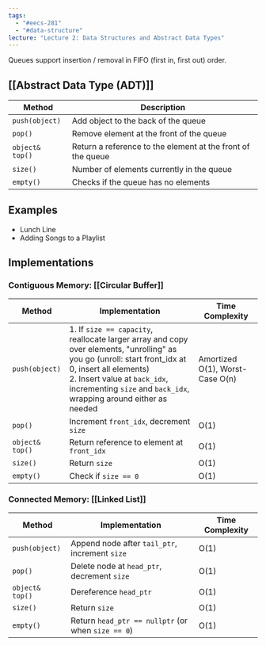 ```yaml
---
tags:
  - "#eecs-281"
  - "#data-structure"
lecture: "Lecture 2: Data Structures and Abstract Data Types"
---
```

Queues support insertion / removal in FIFO (first in, first out) order.

## [[Abstract Data Type (ADT)]]

| Method          | Description                                                 |
| --------------- | ----------------------------------------------------------- |
| `push(object)`  | Add object to the back of the queue                         |
| `pop()`         | Remove element at the front of the queue                    |
| `object& top()` | Return a reference to the element at the front of the queue |
| `size()`        | Number of elements currently in the queue                   |
| `empty()`       | Checks if the queue has no elements                         |
## Examples
- Lunch Line
- Adding Songs to a Playlist

## Implementations
### Contiguous Memory: [[Circular Buffer]]

| Method          | Implementation                                                                                                                                                                                                                                             | Time Complexity                 |
| --------------- | ---------------------------------------------------------------------------------------------------------------------------------------------------------------------------------------------------------------------------------------------------------- | ------------------------------- |
| `push(object)`  | 1. If `size == capacity`, reallocate larger array and copy over elements, "unrolling" as you go (unroll: start front_idx at 0, insert all elements)<br>2. Insert value at `back_idx`, incrementing `size` and `back_idx`, wrapping around either as needed | Amortized O(1), Worst-Case O(n) |
| `pop()`         | Increment `front_idx`, decrement `size`                                                                                                                                                                                                                    | O(1)                            |
| `object& top()` | Return reference to element at `front_idx`                                                                                                                                                                                                                 | O(1)                            |
| `size()`        | Return `size`                                                                                                                                                                                                                                              | O(1)                            |
| `empty()`       | Check if `size == 0`                                                                                                                                                                                                                                       | O(1)                            |
### Connected Memory: [[Linked List]]

| Method          | Implementation                                     | Time Complexity |
| --------------- | -------------------------------------------------- | --------------- |
| `push(object)`  | Append node after `tail_ptr`, increment `size`     | O(1)            |
| `pop()`         | Delete node at `head_ptr`, decrement `size`        | O(1)            |
| `object& top()` | Dereference `head_ptr`                             | O(1)            |
| `size()`        | Return `size`                                      | O(1)            |
| `empty()`       | Return `head_ptr == nullptr` (or when `size == 0`) | O(1)            |
